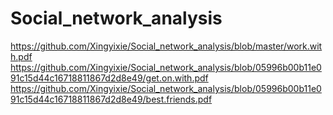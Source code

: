 # Social_network_analysis
https://github.com/Xingyixie/Social_network_analysis/blob/master/work.with.pdf
https://github.com/Xingyixie/Social_network_analysis/blob/05996b00b11e091c15d44c16718811867d2d8e49/get.on.with.pdf
https://github.com/Xingyixie/Social_network_analysis/blob/05996b00b11e091c15d44c16718811867d2d8e49/best.friends.pdf
